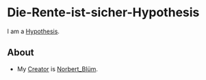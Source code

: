 # Die-Rente-ist-sicher-Hypothesis

I am a [Hypothesis](600028.md).

## About

- My [Creator](600098.md) is [Norbert_Blüm](70000096.md).
